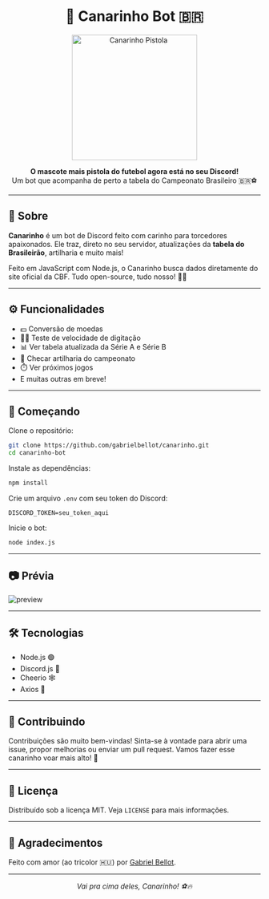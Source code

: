 <h1 align="center">
  🐤 Canarinho Bot 🇧🇷
</h1>

<p align="center">
  <img src="https://p2.trrsf.com/image/fget/cf/774/0/images.terra.com/2017/05/11/57f7bbf7b6e80.jpeg" alt="Canarinho Pistola" width="250"/>
</p>

<p align="center">
  <strong>O mascote mais pistola do futebol agora está no seu Discord!</strong><br>
  Um bot que acompanha de perto a tabela do Campeonato Brasileiro 🇧🇷⚽
</p>

---

## 📌 Sobre

**Canarinho** é um bot de Discord feito com carinho para torcedores apaixonados. Ele traz, direto no seu servidor, atualizações da **tabela do Brasileirão**, artilharia e muito mais!

Feito em JavaScript com Node.js, o Canarinho busca dados diretamente do site oficial da CBF. Tudo open-source, tudo nosso! 💚💛

---

## ⚙️ Funcionalidades

- 💵 Conversão de moedas
- 🎹🏃 Teste de velocidade de digitação
- 📊 Ver tabela atualizada da Série A e Série B  
- 🥅 Checar artilharia do campeonato  
- ⏱️ Ver próximos jogos
- E muitas outras em breve!  

---

## 🚀 Começando

Clone o repositório:

```bash
git clone https://github.com/gabrielbellot/canarinho.git
cd canarinho-bot
```

Instale as dependências:

```bash
npm install
```

Crie um arquivo `.env` com seu token do Discord:

```
DISCORD_TOKEN=seu_token_aqui
```

Inicie o bot:

```bash
node index.js
```

---

## 📷 Prévia

![preview]([https://cdn.discordapp.com/attachments/800886038036873258/1362832757230796920/image.png?ex=6803d469&is=680282e9&hm=7970d818ad95f61aaab4e24bead7da2fc5ba4e458c54e33335639f2294ea54d7&)

---

## 🛠 Tecnologias

- Node.js 🟢  
- Discord.js 💬  
- Cheerio 🕸  
- Axios 📡  

---

## 🤝 Contribuindo

Contribuições são muito bem-vindas! Sinta-se à vontade para abrir uma issue, propor melhorias ou enviar um pull request. Vamos fazer esse canarinho voar mais alto! 🛫

---

## 📄 Licença

Distribuído sob a licença MIT. Veja `LICENSE` para mais informações.

---

## 💛 Agradecimentos

Feito com amor (ao tricolor 🇭🇺) por [Gabriel Bellot](https://github.com/gabrielbellot).

---

<p align="center"><i>Vai pra cima deles, Canarinho! ⚽🔥</i></p>
